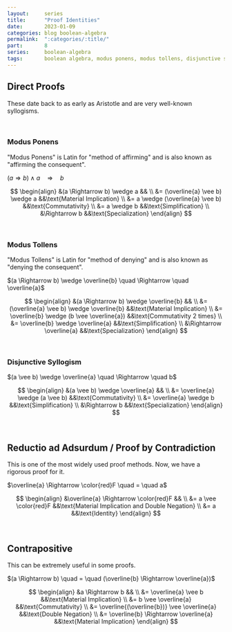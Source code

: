 ```yaml
---
layout:     series
title:      "Proof Identities"
date:       2023-01-09
categories: blog boolean-algebra
permalink:  ":categories/:title/"
part:       8
series:     boolean-algebra
tags:       boolean algebra, modus ponens, modus tollens, disjunctive syllogism, reductio ad absurdum, contrapositive
---
```


## Direct Proofs

These date back to as early as Aristotle and are very well-known syllogisms.

<br>

### Modus Ponens

"Modus Ponens" is Latin for "method of affirming" and is also known as "affirming the consequent".

$(a \Rightarrow b) \wedge a \quad \Rightarrow \quad b$

$$
\begin{align}
    &(a \Rightarrow b) \wedge a            && \\
    &= (\overline{a} \vee b) \wedge a   &&\text{Material Implication} \\
    &= a \wedge (\overline{a} \vee b)   &&\text{Commutativity} \\
    &= a \wedge b                       &&\text{Simplification} \\
    &\Rightarrow b                         &&\text{Specialization}
\end{align}
$$

<br>

### Modus Tollens

"Modus Tollens" is Latin for "method of denying" and is also known as "denying the consequent".

$(a \Rightarrow b) \wedge \overline{b} \quad \Rightarrow \quad \overline{a}$

$$
\begin{align}
    &(a \Rightarrow b) \wedge \overline{b}             && \\
    &= (\overline{a} \vee b) \wedge \overline{b}    &&\text{Material Implication} \\
    &= \overline{b} \wedge (b \vee \overline{a})    &&\text{Commutativity 2 times} \\
    &= \overline{b} \wedge \overline{a}             &&\text{Simplification} \\
    &\Rightarrow \overline{a}                          &&\text{Specialization}
\end{align}
$$

<br>

### Disjunctive Syllogism

$(a \vee b) \wedge \overline{a} \quad \Rightarrow \quad b$

$$
\begin{align}
    &(a \vee b) \wedge \overline{a}         && \\
    &= \overline{a} \wedge (a \vee b)       &&\text{Commutativity} \\
    &= \overline{a} \wedge b                &&\text{Simplification} \\
    &\Rightarrow b                             &&\text{Specialization}
\end{align}
$$

<br>

## Reductio ad Adsurdum / Proof by Contradiction

This is one of the most widely used proof methods. Now, we have a rigorous proof for it.

$\overline{a} \Rightarrow \color{red}F \quad = \quad a$

$$
\begin{align}
    &\overline{a} \Rightarrow \color{red}F     && \\
    &= a \vee \color{red}F                  &&\text{Material Implication and Double Negation} \\
    &= a                                    &&\text{Identity}
\end{align}
$$

<br>

## Contrapositive

This can be extremely useful in some proofs.

$(a \Rightarrow b) \quad = \quad (\overline{b} \Rightarrow \overline{a})$

$$
\begin{align}
    &a \Rightarrow b                                   && \\
    &= \overline{a} \vee b                          &&\text{Material Implication} \\
    &= b \vee \overline{a}                          &&\text{Commutativity} \\
    &= \overline{(\overline{b})} \vee \overline{a}  &&\text{Double Negation} \\
    &= \overline{b} \Rightarrow \overline{a}           &&\text{Material Implication}
\end{align}
$$